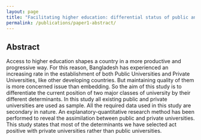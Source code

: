 ```yaml
---
layout: page
title: "Facilitating higher education: differential status of public and private universities in Bangladesh"
permalink: /publications/paper1-abstract/
---
```



## Abstract

Access to higher education shapes a country in a more productive and progressive way. For this reason, Bangladesh has experienced an increasing rate in the establishment of both Public Universities and Private Universities, like other developing countries. But maintaining quality of them is more concerned issue than embedding. So the aim of this study is to differentiate the current position of two major classes of university by their different determinants. In this study all existing public and private universities are used as sample. All the required data used in this study are secondary in nature. An explanatory-quantitative research method has been performed to reveal the assimilation between public and private universities. This study states that most of the determinants we have selected act positive with private universities rather than public universities. 
